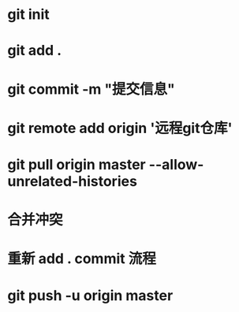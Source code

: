 # git init
# git add .
# git commit -m "提交信息"
# git remote add origin '远程git仓库'
# git pull origin master --allow-unrelated-histories
# 合并冲突
# 重新 add . commit 流程
# git push -u origin master